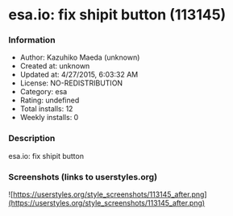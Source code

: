 # esa.io: fix shipit button (113145)

### Information
- Author: Kazuhiko Maeda (unknown)
- Created at: unknown
- Updated at: 4/27/2015, 6:03:32 AM
- License: NO-REDISTRIBUTION
- Category: esa
- Rating: undefined
- Total installs: 12
- Weekly installs: 0


### Description
esa.io: fix shipit button


### Screenshots (links to userstyles.org)
![https://userstyles.org/style_screenshots/113145_after.png](https://userstyles.org/style_screenshots/113145_after.png)


